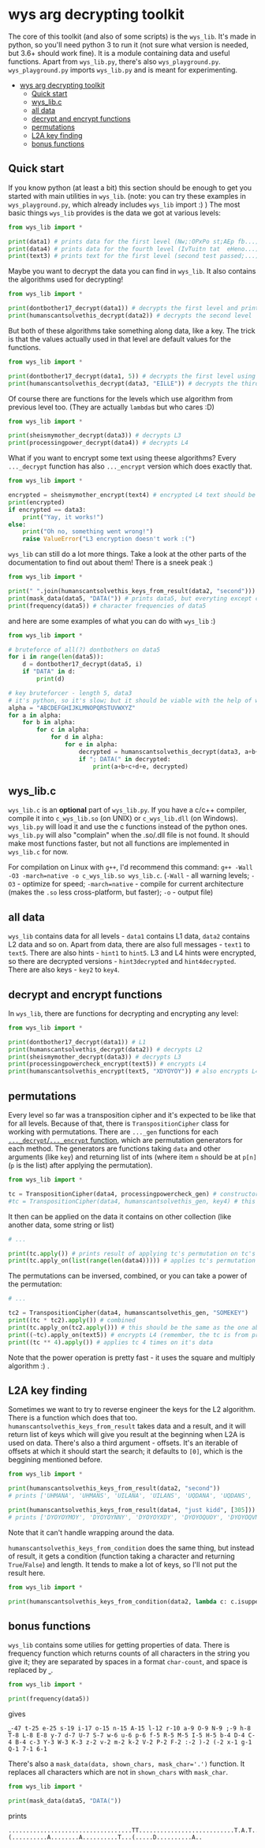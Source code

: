 # wys arg decrypting toolkit

The core of this toolkit (and also of some scripts) is the `wys_lib`. It's made in python, so you'll need python 3 to run it (not sure what version is needed, but 3.6+ should work fine). It is a module containing data and useful functions. Apart from `wys_lib.py`, there's also `wys_playground.py`. `wys_playground.py` imports `wys_lib.py` and is meant for experimenting.

- [wys arg decrypting toolkit](#wys-arg-decrypting-toolkit)
	- [Quick start](#quick-start)
	- [wys_lib.c](#wys_libc)
	- [all data](#all-data)
	- [decrypt and encrypt functions](#decrypt-and-encrypt-functions)
	- [permutations](#permutations)
	- [L2A key finding](#l2a-key-finding)
	- [bonus functions](#bonus-functions)

## Quick start

If you know python (at least a bit) this section should be enough to get you started with main utilities in `wys_lib`. (note: you can try these examples in `wys_playground.py`, which already includes `wys_lib` import :)  )
The most basic things `wys_lib` provides is the data we got at various levels:

```python
from wys_lib import *

print(data1) # prints data for the first level (Nw;:OPxPo st;AEp fb...)
print(data4) # prints data for the fourth level (IvTuitn tat  eHeno...)
print(text3) # prints text for the first level (second test passed;...)
```

Maybe you want to decrypt the data you can find in `wys_lib`. It also contains the algorithms used for decrypting!

```python
from wys_lib import *

print(dontbother17_decrypt(data1)) # decrypts the first level and prints the result
print(humanscantsolvethis_decrypt(data2)) # decrypts the second level
```

But both of these algorithms take something along data, like a key. The trick is that the values actually used in that level are default values for the functions.

```python
from wys_lib import *

print(dontbother17_decrypt(data1, 5)) # decrypts the first level using DONTBOTHER5 and prints the result
print(humanscantsolvethis_decrypt(data3, "EILLE")) # decrypts the third level - L3 uses L2 algorithm, just with a different key
```

Of course there are functions for the levels which use algorithm from previous level too. (They are actually `lambda`s but who cares :D)

```python
from wys_lib import *

print(sheismymother_decrypt(data3)) # decrypts L3
print(processingpower_decrypt(data4)) # decrypts L4
```

What if you want to encrypt some text using theese algorithms? Every `..._decrypt` function has also `..._encrypt` version which does exactly that.

```python
from wys_lib import *

encrypted = sheismymother_encrypt(text4) # encrypted L4 text should be same as L3 data
print(encrypted)
if encrypted == data3:
	print("Yay, it works!")
else:
	print("Oh no, something went wrong!")
	raise ValueError("L3 encryption doesn't work :(")
```

`wys_lib` can still do a lot more things. Take a look at the other parts of the documentation to find out about them! There is a sneek peak :)

```python
from wys_lib import *

print(" ".join(humanscantsolvethis_keys_from_result(data2, "second"))) # prints keys which would give you "second" at te start when you use L2A on data2
print(mask_data(data5, "DATA(")) # prints data5, but everyting except chars in "DATA(" are replaced by dots
print(frequency(data5)) # character frequencies of data5
```

and here are some examples of what you can do with `wys_lib` :)

```python
from wys_lib import *

# bruteforce of all(?) dontbothers on data5
for i in range(len(data5)):
	d = dontbother17_decrypt(data5, i)
	if "DATA" in d:
		print(d)

# key bruteforcer - length 5, data3
# it's python, so it's slow; but it should be viable with the help of wys_lib.c (it's doc us just under this)
alpha = "ABCDEFGHIJKLMNOPQRSTUVWXYZ"
for a in alpha:
	for b in alpha:
		for c in alpha:
			for d in alpha:
				for e in alpha:
					decrypted = humanscantsolvethis_decrypt(data3, a+b+c+d+e)
					if "; DATA(" in decrypted:
						print(a+b+c+d+e, decrypted)
```

## wys_lib.c

`wys_lib.c` is an **optional** part of `wys_lib.py`. If you have a c/c++ compiler, compile it into `c_wys_lib.so` (on UNIX) or `c_wys_lib.dll` (on Windows). `wys_lib.py` will load it and use the c functions instead of the python ones. `wys_lib.py` will also "complain" when the .so/.dll file is not found. It should make most functions faster, but not all functions are implemented in `wys_lib.c` for now.

For compilation on Linux with `g++`, I'd recommend this command: `g++ -Wall -O3 -march=native -o c_wys_lib.so wys_lib.c`. (`-Wall` - all warning levels; `-O3` - optimize for speed; `-march=native` - compile for current architecture (makes the `.so` less cross-platform, but faster); `-o` - output file)

## all data

`wys_lib` contains data for all levels - `data1` contains L1 data, `data2` contains L2 data and so on. Apart from data, there are also full messages - `text1` to `text5`. There are also hints - `hint1` to `hint5`. L3 and L4 hints were encrypted, so there are decrypted versions - `hint3decrypted` and `hint4decrypted`. There are also keys - `key2` to `key4`.

## decrypt and encrypt functions

In `wys_lib`, there are functions for decrypting and encrypting any level:

```python
from wys_lib import *

print(dontbother17_decrypt(data1)) # L1
print(humanscantsolvethis_decrypt(data2)) # decrypts L2
print(sheismymother_decrypt(data3)) # decrypts L3
print(processingpowercheck_encrypt(text5)) # encrypts L4
print(humanscantsolvethis_encrypt(text5, "XDYOYOY")) # also encrypts L4 - the keys/constants (the 17) are default in each function
```

## permutations

Every level so far was a transposition cipher and it's expected to be like that for all levels. Because of that, there is `TranspositionCipher` class for working with permutations. There are `..._gen` functions for each [`..._decrypt`/`..._encrypt` function](#decrypt-and-encrypt-functions), which are permutation generators for each method. The generators are functions taking `data` and other arguments (like `key`) and returning list of ints (where item `n` should be at `p[n]` (`p` is the list) after applying the permutation).

```python
from wys_lib import *

tc = TranspositionCipher(data4, processingpowercheck_gen) # constructor takes data and generator, then generator arguments (without data)
#tc = TranspositionCipher(data4, humanscantsolvethis_gen, key4) # this does the same thing
```

It then can be applied on the data it contains on other collection (like another data, some string or list)

```python
# ...

print(tc.apply()) # prints result of applying tc's permutation on tc's data
print(tc.apply_on(list(range(len(data4))))) # applies tc's permutation onto a list containing [0,1,2,3,...]
```

The permutations can be inversed, combined, or you can take a power of the permutation:

```python
# ...

tc2 = TranspositionCipher(data4, humanscantsolvethis_gen, "SOMEKEY")
print((tc * tc2).apply()) # combined
print(tc.apply_on(tc2.apply())) # this should be the same as the one above
print((~tc).apply_on(text5)) # encrypts L4 (remember, the tc is from previous example :D )
print((tc ** 4).apply()) # applies tc 4 times on it's data
```

Note that the power operation is pretty fast - it uses the square and multiply algorithm :) .

## L2A key finding

Sometimes we want to try to reverse engineer the keys for the L2 algorithm. There is a function which does that too. `humanscantsolvethis_keys_from_result` takes data and a result, and it will return list of keys which will give you result at the beginning when L2A is used on data. There's also a third argument - offsets. It's an iterable of offsets at which it should start the search; it defaults to `[0]`, which is the beggining mentioned before.

```python
from wys_lib import *

print(humanscantsolvethis_keys_from_result(data2, "second"))
# prints ['UHMANA', 'UHMANS', 'UILANA', 'UILANS', 'UQDANA', 'UQDANS', 'HDKJXA', 'HDKJXS', 'HDKTNA', 'HDKTNS', 'HUMANA', 'HUMANS', 'HVLANA', 'HVLANS']

print(humanscantsolvethis_keys_from_result(data4, "just kidd", [305]))
# prints ['DYOYOYMOY', 'DYOYOYNNY', 'DYOYOYXDY', 'DYOYOQUOY', 'DYOYOQVNY', 'DYOYWQMOY', 'DYOYWQNNY', 'DYOYWQXDY', 'DYOYWIUOY', 'DYOYWIVNY', 'DYORVYMOY', 'DYORVYNNY', 'DYORVYXDY', 'DYORVQUOY', 'DYORVQVNY']
```
Note that it can't handle wrapping around the data.

`humanscantsolvethis_keys_from_condition` does the same thing, but instead of result, it gets a condition (function taking a character and returning `True`/`False`) and length. It tends to make a lot of keys, so I'll not put the result here.

```python
from wys_lib import *

print(humanscantsolvethis_keys_from_condition(data2, lambda c: c.isupper(), 4, range(10))) # all keys which produce 4-letter long uppercase starting at any index between 0 and 9 (both inclusive)
```

## bonus functions

`wys_lib` contains some utilies for getting properties of data. There is frequency function which returns counts of all characters in the string you give it; they are separated by spaces in a format `char-count`, and space is replaced by `⎵`.

```python
from wys_lib import *

print(frequency(data5))
```

gives

```
⎵-47 t-25 e-25 s-19 i-17 o-15 n-15 A-15 l-12 r-10 a-9 O-9 N-9 ;-9 h-8 T-8 L-8 E-8 y-7 d-7 U-7 S-7 w-6 u-6 p-6 f-5 R-5 M-5 I-5 H-5 b-4 D-4 C-4 B-4 c-3 Y-3 W-3 K-3 z-2 v-2 m-2 k-2 V-2 P-2 F-2 :-2 )-2 (-2 x-1 g-1 Q-1 7-1 6-1
```

There's also a `mask_data(data, shown_chars, mask_char='.')` function. It replaces all characters which are not in `shown_chars` with `mask_char`.

```python
from wys_lib import *

print(mask_data(data5, "DATA("))
```

prints

```
...................................TT...........................T.A.T......T...................................................A.A....A..............T.................T.........D.........AD.....A....A........................D............A................A..........................................................A.......A......A........(..........A........A..........T...(.....D..........A..
```
